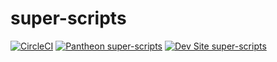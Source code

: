 # super-scripts

[![CircleCI](https://circleci.com/gh/dustinleblanc/super-scripts.svg?style=svg)](https://circleci.com/gh/dustinleblanc/super-scripts)
[![Pantheon super-scripts](https://img.shields.io/badge/pantheon-super_scripts-yellow.svg)](https://dashboard.pantheon.io/sites/d75350bd-676a-4afb-b4c1-9a82255ea7f1#dev/code)
[![Dev Site super-scripts](https://img.shields.io/badge/site-super_scripts-blue.svg)](http://dev-super-scripts.pantheonsite.io/)